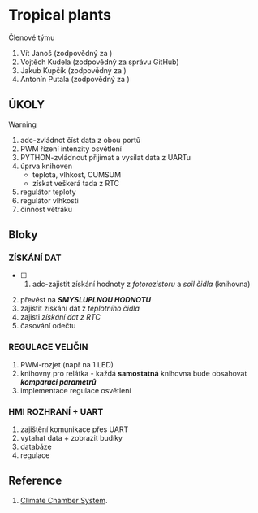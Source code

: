 # Tropical plants
Členové týmu

1. Vít Janoš (zodpovědný za )
2. Vojtěch Kudela (zodpovědný za správu GitHub)
3. Jakub Kupčík (zodpovědný za )
4. Antonín Putala (zodpovědný za )

## ÚKOLY
> [!WARNING]
> 1. adc-zvládnot číst data z obou portů
> 2. PWM řízení intenzity osvětlení
> 3. PYTHON-zvládnout přijímat a vysílat data z UARTu
> 4. úprva knihoven
>    - teplota, vlhkost, CUMSUM
>    - získat veškerá tada z RTC
> 6. regulátor teploty
> 7. regulátor vlhkosti
> 8. činnost větráku

## Bloky
### ZÍSKÁNÍ DAT
- [ ] 1. adc-zajistit získání hodnoty z _fotorezistoru_ a _soil čidla_ (knihovna)
2. převést na _**SMYSLUPLNOU HODNOTU**_
3. zajistit získání dat z _teplotního čidla_
4. zajisti _získání dat z RTC_
5. časování odečtu
   
### REGULACE VELIČIN
1. PWM-rozjet (např na 1 LED)
2. knihovny pro relátka - každá **samostatná** knihovna bude obsahovat _**komparaci parametrů**_
3. implementace regulace osvětlení

### HMI ROZHRANÍ + UART
1. zajištění komunikace přes UART
2. vytahat data + zobrazit budíky
3. databáze
4. regulace

## Reference
1. [Climate Chamber System](https://vhdl.lapinoo.net/testbench/).
